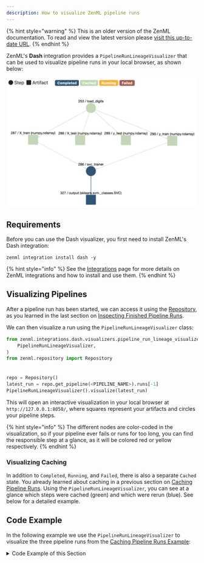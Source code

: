 ```yaml
---
description: How to visualize ZenML pipeline runs
---
```


{% hint style="warning" %}
This is an older version of the ZenML documentation. To read and view the latest version please [visit this up-to-date URL](https://docs.zenml.io).
{% endhint %}


ZenML's **Dash** integration provides a `PipelineRunLineageVisualizer` that can
be used to visualize pipeline runs in your local browser, as shown below:

![Pipeline Run Visualization Example](../../assets/developer-guide/pipeline-visualization/run2.png)

## Requirements

Before you can use the Dash visualizer, you first need to install ZenML's Dash
integration:

```shell
zenml integration install dash -y
```

{% hint style="info" %}
See the [Integrations](../../mlops-stacks/integrations.md) page for more
details on ZenML integrations and how to install and use them.
{% endhint %}

## Visualizing Pipelines

After a pipeline run has been started, we can access it using the 
[Repository](../stacks-profiles-repositories/repository.md),
as you learned in the last section on 
[Inspecting Finished Pipeline Runs](./inspecting-pipeline-runs.md).

We can then visualize a run using the `PipelineRunLineageVisualizer` class:

```python
from zenml.integrations.dash.visualizers.pipeline_run_lineage_visualizer import (
    PipelineRunLineageVisualizer,
)
from zenml.repository import Repository


repo = Repository()
latest_run = repo.get_pipeline(<PIPELINE_NAME>).runs[-1]
PipelineRunLineageVisualizer().visualize(latest_run)
```

This will open an interactive visualization in your local browser at 
`http://127.0.0.1:8050/`, where squares represent your artifacts and circles
your pipeline steps. 

{% hint style="info" %}
The different nodes are color-coded in the visualization, so if
your pipeline ever fails or runs for too long, you can find the responsible 
step at a glance, as it will be colored red or yellow respectively.
{% endhint %}

### Visualizing Caching

In addition to `Completed`, `Running`, and `Failed`, there is also a separate
`Cached` state. You already learned about caching in a previous section on
[Caching Pipeline Runs](./caching.md). Using the `PipelineRunLineageVisualizer`,
you can see at a glance which steps were cached (green) and which were rerun (blue).
See below for a detailed example.

## Code Example

In the following example we use the `PipelineRunLineageVisualizer` to visualize
the three pipeline runs from the [Caching Pipeline Runs Example](./caching.md#code-example):

<details>
<summary>Code Example of this Section</summary>

```python
import numpy as np
from sklearn.base import ClassifierMixin
from sklearn.svm import SVC

from zenml.integrations.sklearn.helpers.digits import get_digits
from zenml.steps import BaseStepConfig, Output, step
from zenml.pipelines import pipeline

from zenml.integrations.dash.visualizers.pipeline_run_lineage_visualizer import (
    PipelineRunLineageVisualizer,
)
from zenml.repository import Repository


@step
def load_digits() -> Output(
    X_train=np.ndarray, X_test=np.ndarray, y_train=np.ndarray, y_test=np.ndarray
):
    """Loads the digits dataset as normal numpy arrays."""
    X_train, X_test, y_train, y_test = get_digits()
    return X_train, X_test, y_train, y_test


class SVCTrainerStepConfig(BaseStepConfig):
    """Trainer params"""
    gamma: float = 0.001


@step(enable_cache=False)  # never cache this step, always retrain
def svc_trainer(
    config: SVCTrainerStepConfig,
    X_train: np.ndarray,
    y_train: np.ndarray,
) -> ClassifierMixin:
    """Train a sklearn SVC classifier."""
    model = SVC(gamma=config.gamma)
    model.fit(X_train, y_train)
    return model


@pipeline
def first_pipeline(step_1, step_2):
    X_train, X_test, y_train, y_test = step_1()
    step_2(X_train, y_train)


first_pipeline_instance = first_pipeline(
    step_1=load_digits(),
    step_2=svc_trainer()
)


# The pipeline is executed for the first time, so all steps are run.
first_pipeline_instance.run()
latest_run= first_pipeline_instance.get_runs()[-1]
PipelineRunLineageVisualizer().visualize(latest_run)

# Step one will use cache, step two will rerun due to the decorator config
first_pipeline_instance.run()
latest_run = first_pipeline_instance.get_runs()[-1]
PipelineRunLineageVisualizer().visualize(latest_run)

# The complete pipeline will be rerun
first_pipeline_instance.run(enable_cache=False)
latest_run = first_pipeline_instance.get_runs()[-1]
PipelineRunLineageVisualizer().visualize(latest_run)
```

### Expected Visualizations

#### Run 1:

![Visualization Run 1](../../assets/developer-guide/pipeline-visualization/run1.png)

#### Run 2:

![Visualization Run 2](../../assets/developer-guide/pipeline-visualization/run2.png)

#### Run 3:

![Visualization Run 3](../../assets/developer-guide/pipeline-visualization/run3.png)

</details>